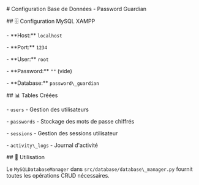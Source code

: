 \# Configuration Base de Données - Password Guardian



\## 🗄️ Configuration MySQL XAMPP

\- \*\*Host:\*\* `localhost`

\- \*\*Port:\*\* `1234`

\- \*\*User:\*\* `root`

\- \*\*Password:\*\* `""` (vide)

\- \*\*Database:\*\* `password\_guardian`



\## 📊 Tables Créées

\- `users` - Gestion des utilisateurs

\- `passwords` - Stockage des mots de passe chiffrés

\- `sessions` - Gestion des sessions utilisateur

\- `activity\_logs` - Journal d'activité



\## 🚀 Utilisation

Le `MySQLDatabaseManager` dans `src/database/database\_manager.py` fournit toutes les opérations CRUD nécessaires.

